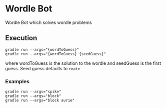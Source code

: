 
# Wordle Bot

Wordle Bot which solves wordle problems


## Execution

```gradle run --args="{wordToGuess}"``` \
```gradle run --args="{wordToGuess} {seedGuess}"```

where wordToGuess is the solution to the wordle and seedGuess is the first guess. Seed guess defaults to `roate`

### Examples
```gradle run --args="spike"``` \
```gradle run --args="block"``` \
```gradle run --args="block aurie"```